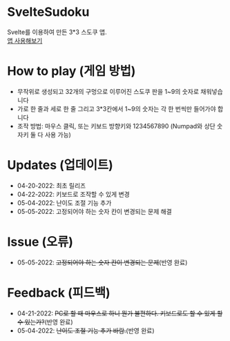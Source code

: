 # SvelteSudoku
Svelte를 이용하여 만든 3*3 스도쿠 앱.   
[앱 사용해보기](https://kuman514.github.io/SvelteSudoku/)

# How to play (게임 방법)
- 무작위로 생성되고 32개의 구멍으로 이루어진 스도쿠 판을 1~9의 숫자로 채워넣습니다
- 가로 한 줄과 세로 한 줄 그리고 3*3칸에서 1~9의 숫자는 각 한 번씩만 들어가야 합니다
- 조작 방법: 마우스 클릭, 또는 키보드 방향키와 1234567890 (Numpad와 상단 숫자키 둘 다 사용 가능)

# Updates (업데이트)
- 04-20-2022: 최초 릴리즈
- 04-22-2022: 키보드로 조작할 수 있게 변경
- 05-04-2022: 난이도 조절 기능 추가
- 05-05-2022: 고정되어야 하는 숫자 칸이 변경되는 문제 해결

# Issue (오류)
- 05-05-2022: ~~고정되어야 하는 숫자 칸이 변경되는 문제~~(반영 완료)

# Feedback (피드백)
- 04-21-2022: ~~PC로 할 때 마우스로 하니 뭔가 불편하다. 키보드로도 할 수 있게 할 수 있는가?~~(반영 완료)
- 05-04-2022: ~~난이도 조절 기능 추가 바람.~~(반영 완료)
